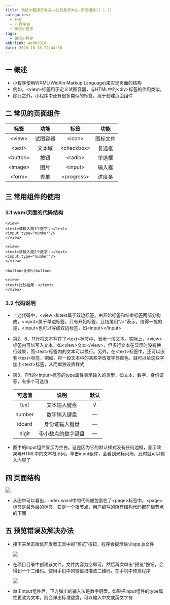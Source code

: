 ```yaml
---
title: 微信小程序开发之——比较数字大小-页面组件(2.1.2)
categories:
  - 开发
  - F-跨平台
  - 微信小程序
tags:
  - 微信小程序
abbrlink: 4a8b5010
date: 2020-10-16 22:44:38
---
```

## 一 概述

* 小程序使用WXML(WeiXin Markup Language)来实现页面的结构
* 例如，\<view>标签用于定义试图容器，与HTML中的\<div>标签的作用类似。
* 除此之外，小程序中还有很多类似的标签，用于创建页面组件

<!--more-->

## 二 常见的页面组件

|   标签    |   功能   |    标签     |   功能   |
| :-------: | :------: | :---------: | :------: |
|  \<view>  | 试图容器 |   \<icon>   | 图标文件 |
|  \<text>  |  文本域  | \<checkbox> |  复选框  |
| \<button> |   按钮   |  \<radio>   |  单选框  |
| \<image>  |   图片   |  \<input>   |  输入框  |
|  \<form>  |   表单   | \<progress> |  进度条  |

## 三 常用组件的使用

### 3.1 wxml页面的代码结构

```
<view>
<text>请输入第1个数字：</text>
<input type="number"/>
</view>

<view>
<text>请输入第2个数字：</text>
<input type="number"/>
</view>

<button>比较</button>

<view>
<text>比较结果：</text>
</view>
```

### 3.2 代码说明

* 上述代码中，\<view>和text属于双边标签，由开始标签和结束标签两部分构成，\<input>属于单边标签，只有开始标签，且结尾用"/>"表示。值得一提的是，\<input>也可以写成双边标签，如\<input>\</input>

* 第2、6、11行将文本写在了\<text>标签中，表示一段文本。实际上，\<view>标签内可以写入文本，如\<view>文本\</view>，但多行文本在显示时没有换行效果，而\<text>标签内的文本可以换行。另外，在\<text>标签中，还可以嵌套\<text>标签，例如，将一段文本中的某些字改变字体颜色，就可以给这些字加上\<text>标签，从而单独设置样式

* 第3、7行的\<input>标签的type属性表示输入的类型，如文本、数字、身份证等，有多个可选值

  | 可选值 |        说明        | 默认 |
  | :----: | :----------------: | :--: |
  |  text  |    文本输入键盘    |  √   |
  | number |    数字输入键盘    |  —   |
  | idcard |   身份证输入键盘   |  —   |
  | digit  | 带小数点的数字键盘 |  —   |

* 图中的input组件显示为空白，这是因为它的默认样式没有任何边框，显示效果与HTML中的文本框不同。单击input组件，会看到光标闪烁，此时就可以输入内容了

## 四 页面结构
![][1]

* 从图中可以看出，index.wxml中的代码被包裹在了\<page>标签中。\<page>标签是最外层的标签，它是一个根节点，用户编写的所有结构代码都在根节点的下面

## 五 预览错误及解决办法

* 接下来单击微信开发者工具中的"预览"按钮，程序会提示缺少app.js文件

  ![][2]
  
* 在项目目录中创建该文件，文件内容为空即可，然后再次单击"预览"按钮，会得到一个二维码。使用手机中的微信扫描该二维码，在手机中预览程序

  ![][3]
* 单击input组件后，下方弹出的输入法是数字键盘。如果把input组件的type属性更改为文本，则会弹出标准键盘，可以输入中文或英文字符



[1]:https://cdn.jsdelivr.net/gh/PGzxc/CDN@master/blog-wechat/wechat-project-compare-struct.png
[2]:https://cdn.jsdelivr.net/gh/PGzxc/CDN@master/blog-wechat/wechat-project-compare-preview-app-error.png
[3]:https://cdn.jsdelivr.net/gh/PGzxc/CDN@master/blog-wechat/wechat-project-compare-appjs-build.png